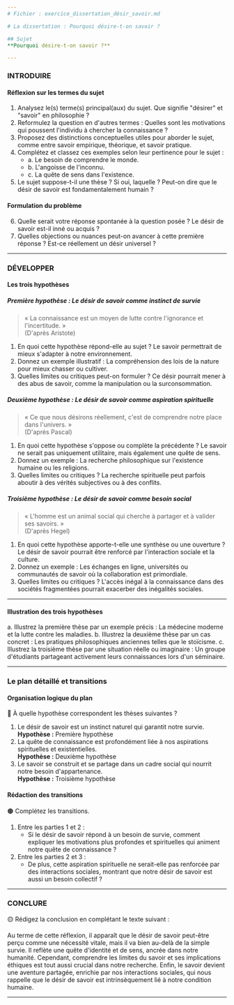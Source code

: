 ```yaml
---
# Fichier : exercice_dissertation_désir_savoir.md

# La dissertation : Pourquoi désire-t-on savoir ?

## Sujet
**Pourquoi désire-t-on savoir ?**

---
```


### INTRODUIRE

#### Réflexion sur les termes du sujet

1. Analysez le(s) terme(s) principal(aux) du sujet. Que signifie "désirer" et "savoir" en philosophie ?
2. Reformulez la question en d'autres termes : Quelles sont les motivations qui poussent l'individu à chercher la connaissance ?
3. Proposez des distinctions conceptuelles utiles pour aborder le sujet, comme entre savoir empirique, théorique, et savoir pratique.
4. Complétez et classez ces exemples selon leur pertinence pour le sujet :
   - a. Le besoin de comprendre le monde.
   - b. L'angoisse de l'inconnu.
   - c. La quête de sens dans l'existence.
5. Le sujet suppose-t-il une thèse ? Si oui, laquelle ? Peut-on dire que le désir de savoir est fondamentalement humain ?

#### Formulation du problème

6. Quelle serait votre réponse spontanée à la question posée ? Le désir de savoir est-il inné ou acquis ?
7. Quelles objections ou nuances peut-on avancer à cette première réponse ? Est-ce réellement un désir universel ?

---

### DÉVELOPPER

#### Les trois hypothèses

##### Première hypothèse : Le désir de savoir comme instinct de survie

> « La connaissance est un moyen de lutte contre l'ignorance et l'incertitude. »  
> (D'après Aristote)

1. En quoi cette hypothèse répond-elle au sujet ? Le savoir permettrait de mieux s'adapter à notre environnement.
2. Donnez un exemple illustratif : La compréhension des lois de la nature pour mieux chasser ou cultiver.
3. Quelles limites ou critiques peut-on formuler ? Ce désir pourrait mener à des abus de savoir, comme la manipulation ou la surconsommation.

##### Deuxième hypothèse : Le désir de savoir comme aspiration spirituelle

> « Ce que nous désirons réellement, c'est de comprendre notre place dans l'univers. »  
> (D'après Pascal)

1. En quoi cette hypothèse s'oppose ou complète la précédente ? Le savoir ne serait pas uniquement utilitaire, mais également une quête de sens.
2. Donnez un exemple : La recherche philosophique sur l'existence humaine ou les religions.
3. Quelles limites ou critiques ? La recherche spirituelle peut parfois aboutir à des vérités subjectives ou à des conflits.

##### Troisième hypothèse : Le désir de savoir comme besoin social

> « L'homme est un animal social qui cherche à partager et à valider ses savoirs. »  
> (D'après Hegel)

1. En quoi cette hypothèse apporte-t-elle une synthèse ou une ouverture ? Le désir de savoir pourrait être renforcé par l'interaction sociale et la culture.
2. Donnez un exemple : Les échanges en ligne, universités ou communautés de savoir où la collaboration est primordiale.
3. Quelles limites ou critiques ? L'accès inégal à la connaissance dans des sociétés fragmentées pourrait exacerber des inégalités sociales.

---

#### Illustration des trois hypothèses

a. Illustrez la première thèse par un exemple précis : La médecine moderne et la lutte contre les maladies.
b. Illustrez la deuxième thèse par un cas concret : Les pratiques philosophiques anciennes telles que le stoïcisme.
c. Illustrez la troisième thèse par une situation réelle ou imaginaire : Un groupe d'étudiants partageant activement leurs connaissances lors d'un séminaire.

---

### Le plan détaillé et transitions

#### Organisation logique du plan

🔴 À quelle hypothèse correspondent les thèses suivantes ?

1. Le désir de savoir est un instinct naturel qui garantit notre survie.  
   **Hypothèse :** Première hypothèse
2. La quête de connaissance est profondément liée à nos aspirations spirituelles et existentielles.  
   **Hypothèse :** Deuxième hypothèse
3. Le savoir se construit et se partage dans un cadre social qui nourrit notre besoin d'appartenance.  
   **Hypothèse :** Troisième hypothèse

#### Rédaction des transitions

🟠 Complétez les transitions.

1. Entre les parties 1 et 2 :  
   - Si le désir de savoir répond à un besoin de survie, comment expliquer les motivations plus profondes et spirituelles qui animent notre quête de connaissance ?
2. Entre les parties 2 et 3 :  
   - De plus, cette aspiration spirituelle ne serait-elle pas renforcée par des interactions sociales, montrant que notre désir de savoir est aussi un besoin collectif ?

---

### CONCLURE

🟡 Rédigez la conclusion en complétant le texte suivant :

Au terme de cette réflexion, il apparaît que le désir de savoir peut-être perçu comme une nécessité vitale, mais il va bien au-delà de la simple survie. Il reflète une quête d'identité et de sens, ancrée dans notre humanité. Cependant, comprendre les limites du savoir et ses implications éthiques est tout aussi crucial dans notre recherche. Enfin, le savoir devient une aventure partagée, enrichie par nos interactions sociales, qui nous rappelle que le désir de savoir est intrinsèquement lié à notre condition humaine.

---